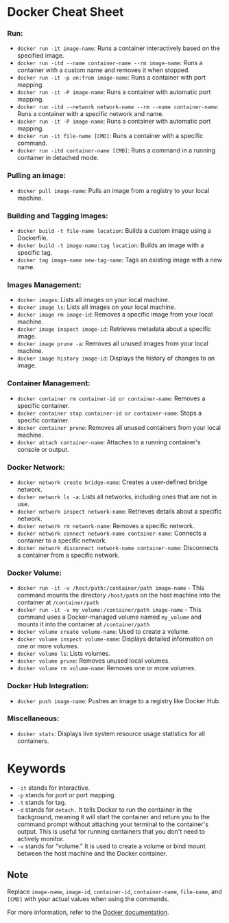 # Docker Cheat Sheet

### Run:
- `docker run -it image-name`: Runs a container interactively based on the specified image.
- `docker run -itd --name container-name --rm image-name`: Runs a container with a custom name and removes it when stopped.
- `docker run -it -p on:from image-name`: Runs a container with port mapping.
- `docker run -it -P image-name`: Runs a container with automatic port mapping.
- `docker run -itd --network network-name --rm --name container-name`: Runs a container with a specific network and name.
- `docker run -it -P image-name`: Runs a container with automatic port mapping.
- `docker run -it file-name [CMD]`: Runs a container with a specific command.
- `docker run -itd container-name [CMD]`: Runs a command in a running container in detached mode.

### Pulling an image:
- `docker pull image-name`: Pulls an image from a registry to your local machine.

### Building and Tagging Images:
- `docker build -t file-name location`: Builds a custom image using a Dockerfile.
- `docker build -t image-name:tag location`: Builds an image with a specific tag.
- `docker tag image-name new-tag-name`: Tags an existing image with a new name.

### Images Management:
- `docker images`: Lists all images on your local machine.
- `docker image ls`: Lists all images on your local machine.
- `docker image rm image-id`: Removes a specific image from your local machine.
- `docker image inspect image-id`: Retrieves metadata about a specific image.
- `docker image prune -a`: Removes all unused images from your local machine.
- `docker image history image-id`: Displays the history of changes to an image.

### Container Management:
- `docker container rm container-id or container-name`: Removes a specific container.
- `docker container stop container-id or container-name`: Stops a specific container.
- `docker container prune`: Removes all unused containers from your local machine.
- `docker attach container-name`: Attaches to a running container's console or output.

### Docker Network:
- `docker network create bridge-name`: Creates a user-defined bridge network.
- `docker network ls -a`: Lists all networks, including ones that are not in use.
- `docker network inspect network-name`: Retrieves details about a specific network.
- `docker network rm network-name`: Removes a specific network.
- `docker network connect network-name container-name`: Connects a container to a specific network.
- `docker network disconnect network-name container-name`: Disconnects a container from a specific network.

### Docker Volume:
- `docker run -it -v /host/path:/container/path image-name` - This command mounts the directory `/host/path` on the host machine into the container at `/container/path`
- `docker run -it -v my_volume:/container/path image-name` - This command uses a Docker-managed volume named `my_volume` and mounts it into the container at `/container/path`
- `docker volume create volume-name`: Used to create a volume.
- `docker volume inspect volume-name`: Displays detailed information on one or more volumes.
- `docker volume ls`: Lists volumes.
- `docker volume prune`: Removes unused local volumes.
- `docker volume rm volume-name`: Removes one or more volumes.


### Docker Hub Integration:
- `docker push image-name`: Pushes an image to a registry like Docker Hub.

### Miscellaneous:
- `docker stats`: Displays live system resource usage statistics for all containers.

# Keywords

- ```-it``` stands for interactive.
- ```-p``` stands for port or port mapping.
- ```-t``` stands for tag.
- ```-d``` stands for `detach.` It tells Docker to run the container in the background, meaning it will start the container and return you to the command prompt without attaching your terminal to the container's output. This is useful for running containers that you don't need to actively monitor.
- ```-v``` stands for "volume." It is used to create a volume or bind mount between the host machine and the Docker container.

## Note

Replace `image-name`, `image-id`, `container-id`, `container-name`, `file-name`, and `[CMD]` with your actual values when using the commands.

For more information, refer to the [Docker documentation](https://docs.docker.com/).
